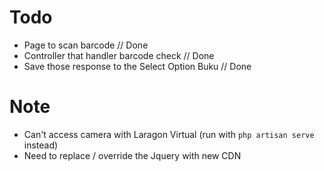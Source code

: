 # Todo
- Page to scan barcode // Done
- Controller that handler barcode check // Done
- Save those response to the Select Option Buku // Done

# Note
- Can't access camera with Laragon Virtual (run with `php artisan serve` instead)
- Need to replace / override the Jquery with new CDN